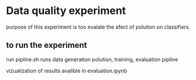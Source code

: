 # Data quality experiment

purpose of this experiment is too evalate the afect of polution on classifiers.

## to run the experiment

run pipline.sh
runs data generation polution, training, evaluation pipline

vizualization of results avalible in evaluation.ipynb

